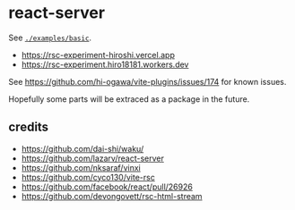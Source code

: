 # react-server

See [`./examples/basic`](./examples/basic).

- https://rsc-experiment-hiroshi.vercel.app
- https://rsc-experiment.hiro18181.workers.dev

See https://github.com/hi-ogawa/vite-plugins/issues/174 for known issues.

Hopefully some parts will be extraced as a package in the future.

## credits

- https://github.com/dai-shi/waku/
- https://github.com/lazarv/react-server
- https://github.com/nksaraf/vinxi
- https://github.com/cyco130/vite-rsc
- https://github.com/facebook/react/pull/26926
- https://github.com/devongovett/rsc-html-stream

